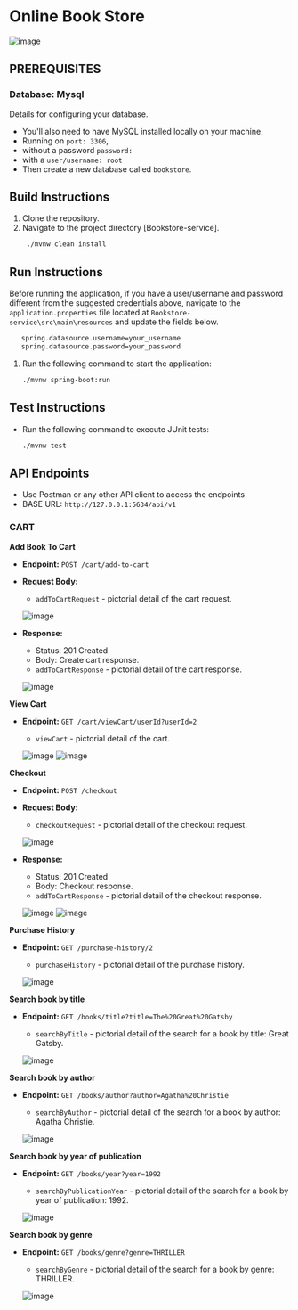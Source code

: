 # Online Book Store

![image](https://i.pinimg.com/564x/a9/cb/7d/a9cb7d045cdf52ccda8bc00851ac1a70.jpg)

## PREREQUISITES

### Database: Mysql
Details for configuring your database.

- You'll also need to have MySQL installed locally on your machine.
- Running on ```port: 3306```,
- without a password ```password:   ```
- with a ```user/username: root```
- Then create a new database called ``` bookstore ```.


## Build Instructions
1. Clone the repository.
2. Navigate to the project directory [Bookstore-service].
   ```bash 
    ./mvnw clean install
    ```

## Run Instructions
Before running the application, if you have a user/username and password different from the suggested credentials above,
navigate to the ```application.properties``` file located at ``` Bookstore-service\src\main\resources ``` and update the fields below.

   ```bash
      spring.datasource.username=your_username
      spring.datasource.password=your_password
   ```

1. Run the following command to start the application:
    ```bash 
    ./mvnw spring-boot:run
    ```

## Test Instructions
- Run the following command to execute JUnit tests:
    ```bash
    ./mvnw test
    ```

## API Endpoints
- Use Postman or any other API client to access the endpoints
- BASE URL: `http://127.0.0.1:5634/api/v1`

### CART

**Add Book To Cart**

- **Endpoint:** `POST /cart/add-to-cart`
- **Request Body:**
  - `addToCartRequest` - pictorial detail of the cart request.
    
  ![image](https://github.com/nelson8013/interswitch_bookStore_service/assets/12644704/75df85ac-54dc-450f-a772-398147411652)


- **Response:**
  - Status: 201 Created
  - Body: Create cart response.
   - `addToCartResponse` - pictorial detail of the cart response.
     
  ![image](https://github.com/nelson8013/interswitch_bookStore_service/assets/12644704/47011af6-7719-4e24-97d8-d8bbecb3370e)

  

**View Cart**

- **Endpoint:** `GET /cart/viewCart/userId?userId=2`
  - `viewCart` - pictorial detail of the cart.
 
  ![image](https://github.com/nelson8013/interswitch_bookStore_service/assets/12644704/be14f826-0fb0-4955-9663-6d9ab4c3ca45)
  ![image](https://github.com/nelson8013/interswitch_bookStore_service/assets/12644704/58440911-0808-4b9a-b6e4-8900112f8f69)

    


**Checkout**

- **Endpoint:** `POST /checkout`
- **Request Body:**
  - `checkoutRequest` - pictorial detail of the checkout request.
    
  ![image](https://github.com/nelson8013/interswitch_bookStore_service/assets/12644704/60db17a7-47dc-43c8-ad19-5caf763fdd63)


- **Response:**
  - Status: 201 Created
  - Body: Checkout response.
   - `addToCartResponse` - pictorial detail of the checkout response.
     
    ![image](https://github.com/nelson8013/interswitch_bookStore_service/assets/12644704/9dbab297-794e-4d0a-a695-823439f50842)
    ![image](https://github.com/nelson8013/interswitch_bookStore_service/assets/12644704/cc30c5f6-6e99-40d7-91db-95e49fbdb131)




**Purchase History**

- **Endpoint:** `GET /purchase-history/2`
  - `purchaseHistory` - pictorial detail of the purchase history.

  ![image](https://github.com/nelson8013/interswitch_bookStore_service/assets/12644704/3e6dca3f-e0c1-4970-845c-4c3a3590184c)




**Search book by title**

- **Endpoint:** `GET /books/title?title=The%20Great%20Gatsby`
  - `searchByTitle` - pictorial detail of the  search for a book by title: Great Gatsby.

  ![image](https://github.com/nelson8013/interswitch_bookStore_service/assets/12644704/d0136498-128c-4c00-8f2f-b389e226b9de)



**Search book by author**

- **Endpoint:** `GET /books/author?author=Agatha%20Christie`
  - `searchByAuthor` - pictorial detail of the  search for a book by author: Agatha Christie.

  ![image](https://github.com/nelson8013/interswitch_bookStore_service/assets/12644704/e49a9c2f-6970-4d79-86f7-c35013bee4f1)




**Search book by year of publication**

- **Endpoint:** `GET /books/year?year=1992`
  - `searchByPublicationYear` - pictorial detail of the  search for a book by year of publication: 1992.

  ![image](https://github.com/nelson8013/interswitch_bookStore_service/assets/12644704/6de36ba0-fbb0-4cb3-98de-c446f21dccad)



**Search book by genre**

- **Endpoint:** `GET /books/genre?genre=THRILLER`
  - `searchByGenre` - pictorial detail of the  search for a book by genre: THRILLER.

  ![image](https://github.com/nelson8013/interswitch_bookStore_service/assets/12644704/c638af4d-89c4-4090-934c-268a0e8ed102)




